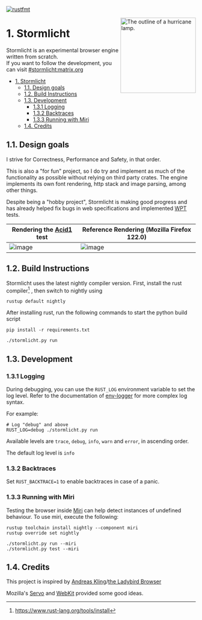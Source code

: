 [![rustfmt](https://github.com/Wuelle/Stormlicht/actions/workflows/rustfmt.yaml/badge.svg)](https://github.com/Wuelle/Stormlicht/actions/workflows/rustfmt.yaml)

<picture>
  <source media="(prefers-color-scheme: dark)" srcset="https://user-images.githubusercontent.com/58120269/241563717-f73e2144-9101-4d3f-b7d2-ed2459e5d8e0.svg" width="200px">
  <source media="(prefers-color-scheme: light)" srcset="https://user-images.githubusercontent.com/58120269/241563716-fde2bdf7-7ec4-48ee-928e-fa5b6a2625f2.svg" width="200px">
  <img alt="The outline of a hurricane lamp." src="https://user-images.githubusercontent.com/58120269/241563716-fde2bdf7-7ec4-48ee-928e-fa5b6a2625f2.svg" width="200px" align="right">
</picture>


# 1. Stormlicht
Stormlicht is an experimental browser engine written from scratch.<br>
If you want to follow the development, you can visit [#stormlicht:matrix.org](https://app.element.io/#/room/#stormlicht:matrix.org)

- [1. Stormlicht](#1-stormlicht)
  - [1.1. Design goals](#11-design-goals)
  - [1.2. Build Instructions](#12-build-instructions)
  - [1.3. Development](#13-development)
    - [1.3.1 Logging](#131-logging)
    - [1.3.2 Backtraces](#132-backtraces)
    - [1.3.3 Running with Miri](#133-running-with-miri)
  - [1.4. Credits](#14-credits)


## 1.1. Design goals
I strive for Correctness, Performance and Safety, in that order.

This is also a "for fun" project, so I do try and implement as much of the functionality as possible without relying on third party crates.
The engine implements its own font rendering, http stack and image parsing, among other things.

Despite being a "hobby project", Stormlicht is making good progress and has already helped fix bugs in web specifications and implemented [WPT](https://github.com/web-platform-tests/wpt) tests.

| Rendering the [Acid1](https://www.w3.org/Style/CSS/Test/CSS1/current/test5526c.htm) test            | Reference Rendering (Mozilla Firefox 122.0)                                                         |
| --------------------------------------------------------------------------------------------------- | --------------------------------------------------------------------------------------------------- |
| ![image](https://github.com/Wuelle/Stormlicht/assets/58120269/7c669bbb-9d60-44b4-921b-40ec99c655c4) | ![image](https://github.com/Wuelle/Stormlicht/assets/58120269/75502ae0-e363-40a5-9fae-4049b04a79fd) |




## 1.2. Build Instructions
Stormlicht uses the latest nightly compiler version.
First, install the rust compiler[^1] , then switch to nightly using 
```console
rustup default nightly
```

After installing rust, run the following commands to start the python build script
```console
pip install -r requirements.txt

./stormlicht.py run
```


## 1.3. Development
### 1.3.1 Logging
During debugging, you can use the `RUST_LOG` environment variable
to set the log level. Refer to the documentation of [env-logger](https://docs.rs/env_logger/latest/env_logger/) for more complex log syntax.

For example:
```console
# Log "debug" and above
RUST_LOG=debug ./stormlicht.py run
```
Available levels are `trace`, `debug`, `info`, `warn` and `error`, in ascending order.

The default log level is `info`

### 1.3.2 Backtraces
Set `RUST_BACKTRACE=1` to enable backtraces in case of a panic.

### 1.3.3 Running with Miri
Testing the browser inside [Miri](https://github.com/rust-lang/miri) can help detect instances of undefined behaviour. To use miri, execute the following:
```
rustup toolchain install nightly --component miri
rustup override set nightly

./stormlicht.py run --miri
./stormlicht.py test --miri
```

## 1.4. Credits
This project is inspired by [Andreas Kling](https://github.com/awesomekling)/[the Ladybird Browser](https://awesomekling.github.io/Ladybird-a-new-cross-platform-browser-project/)

Mozilla's [Servo](https://servo.org/) and [WebKit](https://github.com/WebKit/WebKit) provided some good ideas.

[^1]: https://www.rust-lang.org/tools/install
[^2]: https://www.areweguiyet.com/
[^3]: https://raphlinus.github.io/rust/gui/2022/05/07/ui-architecture.html
